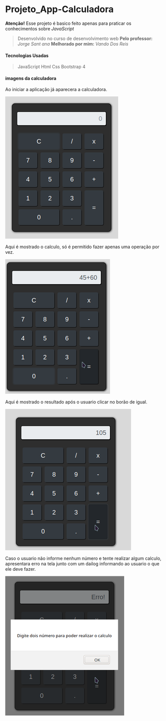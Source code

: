 # Projeto_App-Calculadora
**Atenção!** 
Esse projeto é basico feito apenas para praticar os conhecimentos sobre *JavaScript*

>Desenvolvido no curso de desenvolvimento web 
>**Pelo professor:** _Jorge Sant ana_
>**Melhorado por mim:** _Vando Dos Reis_

#### Tecnologias Usadas
> JavaScript 
 Html 
 Css 
 Bootstrap 4 


#### imagens da calculadora

Ao iniciar a aplicação já aparecera a calculadora.

![Calculadora](imagensCalculadora/calculadora1.png)

Aqui é mostrado o calculo, só é permitido fazer apenas uma operação por vez.

![Calculadora](imagensCalculadora/calculadora2.png)

Aqui é mostrado o resultado após o usuario clicar no borão de igual.

![Calculadora](imagensCalculadora/resultado_1.png)

Caso o usuario não informe nenhum número e tente realizar algum calculo, apresentara erro na tela junto com um dailog informando ao usuario o que ele deve fazer.

![Calculadora](imagensCalculadora/erro_1.png)

